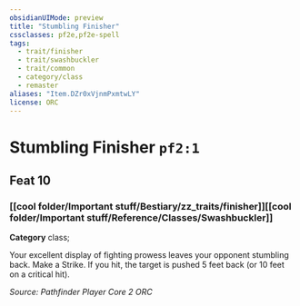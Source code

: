 ```yaml
---
obsidianUIMode: preview
title: "Stumbling Finisher"
cssclasses: pf2e,pf2e-spell
tags:
  - trait/finisher
  - trait/swashbuckler
  - trait/common
  - category/class
  - remaster
aliases: "Item.DZr0xVjnmPxmtwLY"
license: ORC
---
```

# Stumbling Finisher `pf2:1`
## Feat 10
### [[cool folder/Important stuff/Bestiary/zz_traits/finisher]][[cool folder/Important stuff/Reference/Classes/Swashbuckler]]

**Category** class; 




Your excellent display of fighting prowess leaves your opponent stumbling back. Make a Strike. If you hit, the target is pushed 5 feet back (or 10 feet on a critical hit).

*Source: Pathfinder Player Core 2*
*ORC*